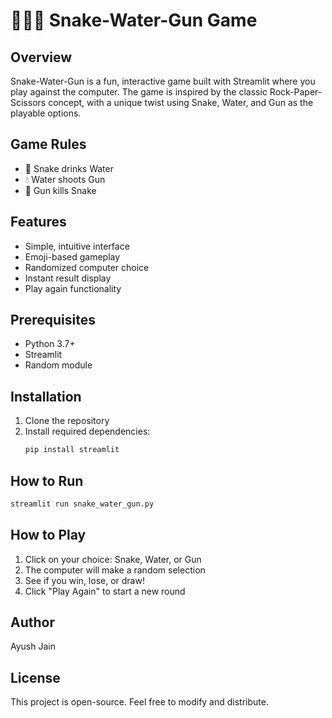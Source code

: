 # 🐍💧🔫 Snake-Water-Gun Game

## Overview
Snake-Water-Gun is a fun, interactive game built with Streamlit where you play against the computer. The game is inspired by the classic Rock-Paper-Scissors concept, with a unique twist using Snake, Water, and Gun as the playable options.

## Game Rules
- 🐍 Snake drinks Water
- 💧 Water shoots Gun
- 🔫 Gun kills Snake

## Features
- Simple, intuitive interface
- Emoji-based gameplay
- Randomized computer choice
- Instant result display
- Play again functionality

## Prerequisites
- Python 3.7+
- Streamlit
- Random module

## Installation
1. Clone the repository
2. Install required dependencies:
   ```bash
   pip install streamlit
   ```

## How to Run
```bash
streamlit run snake_water_gun.py
```

## How to Play
1. Click on your choice: Snake, Water, or Gun
2. The computer will make a random selection
3. See if you win, lose, or draw!
4. Click "Play Again" to start a new round

## Author
Ayush Jain

## License
This project is open-source. Feel free to modify and distribute.